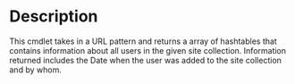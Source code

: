 # Description

This cmdlet takes in a URL pattern and returns a array of hashtables
that contains information about all users in the given site collection.
Information returned includes the Date when the user was added to the 
site collection and by whom.
